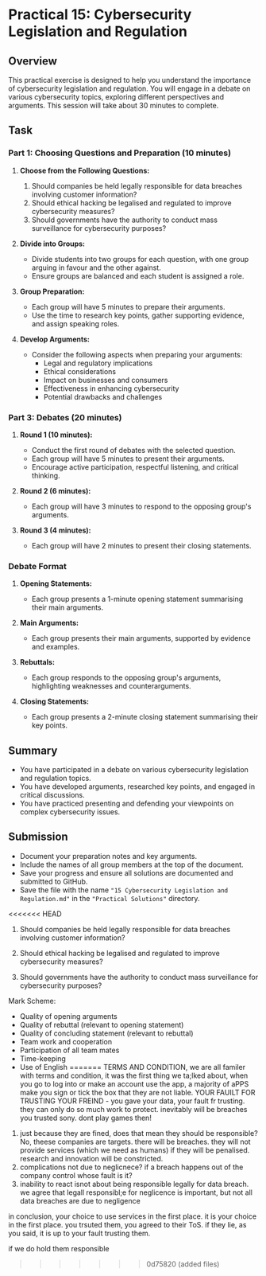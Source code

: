 # Practical 15: Cybersecurity Legislation and Regulation

## Overview

This practical exercise is designed to help you understand the importance of cybersecurity legislation and regulation. You will engage in a debate on various cybersecurity topics, exploring different perspectives and arguments. This session will take about 30 minutes to complete.

## Task

### Part 1: Choosing Questions and Preparation (10 minutes)

1. **Choose from the Following Questions:**
   1. Should companies be held legally responsible for data breaches involving customer information?
   2. Should ethical hacking be legalised and regulated to improve cybersecurity measures?
   4. Should governments have the authority to conduct mass surveillance for cybersecurity purposes?

2. **Divide into Groups:**
   - Divide students into two groups for each question, with one group arguing in favour and the other against.
   - Ensure groups are balanced and each student is assigned a role.

3. **Group Preparation:**
   - Each group will have 5 minutes to prepare their arguments.
   - Use the time to research key points, gather supporting evidence, and assign speaking roles.

4. **Develop Arguments:**
   - Consider the following aspects when preparing your arguments:
     - Legal and regulatory implications
     - Ethical considerations
     - Impact on businesses and consumers
     - Effectiveness in enhancing cybersecurity
     - Potential drawbacks and challenges

### Part 3: Debates (20 minutes)

1. **Round 1 (10 minutes):**
   - Conduct the first round of debates with the selected question.
   - Each group will have 5 minutes to present their arguments.
   - Encourage active participation, respectful listening, and critical thinking.

2. **Round 2 (6 minutes):**
   - Each group will have 3 minutes to respond to the opposing group's arguments.

3. **Round 3 (4 minutes):**
    - Each group will have 2 minutes to present their closing statements.

### Debate Format

1. **Opening Statements:**
   - Each group presents a 1-minute opening statement summarising their main arguments.

2. **Main Arguments:**
   - Each group presents their main arguments, supported by evidence and examples.

3. **Rebuttals:**
   - Each group responds to the opposing group's arguments, highlighting weaknesses and counterarguments.

4. **Closing Statements:**
   - Each group presents a 2-minute closing statement summarising their key points.

## Summary

- You have participated in a debate on various cybersecurity legislation and regulation topics.
- You have developed arguments, researched key points, and engaged in critical discussions.
- You have practiced presenting and defending your viewpoints on complex cybersecurity issues.

## Submission

- Document your preparation notes and key arguments.
- Include the names of all group members at the top of the document.
- Save your progress and ensure all solutions are documented and submitted to GitHub.
- Save the file with the name `"15 Cybersecurity Legislation and Regulation.md"` in the `"Practical Solutions"` directory.

<<<<<<< HEAD
1. Should companies be held legally responsible for 
   data breaches involving customer information?
   
2. Should ethical hacking be legalised and regulated 
   to improve cybersecurity measures?
  
4. Should governments have the authority to 
   conduct mass surveillance for cybersecurity purposes?

Mark Scheme:
- Quality of opening arguments
- Quality of rebuttal (relevant to opening statement)
- Quality of concluding statement (relevant to rebuttal)
- Team work and cooperation
- Participation of all team mates
- Time-keeping
- Use of English
=======
TERMS AND CONDITION,  we are all familer with terms and condition, it was the first thing we ta;lked about, when you go to log into or make an account use the app, a majority of aPPS make you sign or tick the box that they are not liable.
YOUR FAUILT FOR TRUSTING YOUR FREIND - you gave your data, your fault fr trusting. 
they can only do so much work to protect. inevitably will be breaches
you trusted sony. dont play games then!

1. just because they are fined, does that mean they should be responsible? No, theese companies are targets. there will be breaches. they will not provide services (which we need as humans) if they will be penalised. research and innovation will be constricted.
2. complications not due to neglicnece? if a breach happens out of the company control whose fault is it?
3. inability to react isnot about being responsible legally for data breach. we agree that legall responsibl;e for neglicence is important, but not all data breaches are due to negligence

in conclusion, your choice to use services in the first place. it is your choice in the first place. you trsuted them, you agreed to their ToS. if they lie, as you said, it is up to your fault trusting them.

if we do hold them responsible 
>>>>>>> 0d75820 (added files)
